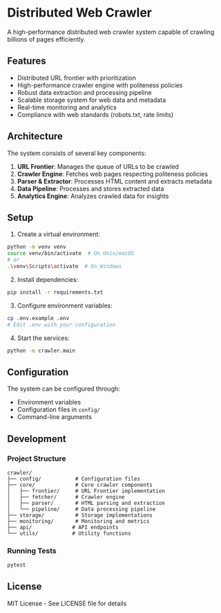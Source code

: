 # Distributed Web Crawler

A high-performance distributed web crawler system capable of crawling billions of pages efficiently.

## Features

- Distributed URL frontier with prioritization
- High-performance crawler engine with politeness policies
- Robust data extraction and processing pipeline
- Scalable storage system for web data and metadata
- Real-time monitoring and analytics
- Compliance with web standards (robots.txt, rate limits)

## Architecture

The system consists of several key components:

1. **URL Frontier**: Manages the queue of URLs to be crawled
2. **Crawler Engine**: Fetches web pages respecting politeness policies
3. **Parser & Extractor**: Processes HTML content and extracts metadata
4. **Data Pipeline**: Processes and stores extracted data
5. **Analytics Engine**: Analyzes crawled data for insights

## Setup

1. Create a virtual environment:
```bash
python -m venv venv
source venv/bin/activate  # On Unix/macOS
# or
.\venv\Scripts\activate  # On Windows
```

2. Install dependencies:
```bash
pip install -r requirements.txt
```

3. Configure environment variables:
```bash
cp .env.example .env
# Edit .env with your configuration
```

4. Start the services:
```bash
python -m crawler.main
```

## Configuration

The system can be configured through:
- Environment variables
- Configuration files in `config/`
- Command-line arguments

## Development

### Project Structure
```
crawler/
├── config/           # Configuration files
├── core/             # Core crawler components
│   ├── frontier/     # URL Frontier implementation
│   ├── fetcher/      # Crawler engine
│   ├── parser/       # HTML parsing and extraction
│   └── pipeline/     # Data processing pipeline
├── storage/          # Storage implementations
├── monitoring/       # Monitoring and metrics
├── api/             # API endpoints
└── utils/           # Utility functions
```

### Running Tests
```bash
pytest
```

## License

MIT License - See LICENSE file for details 